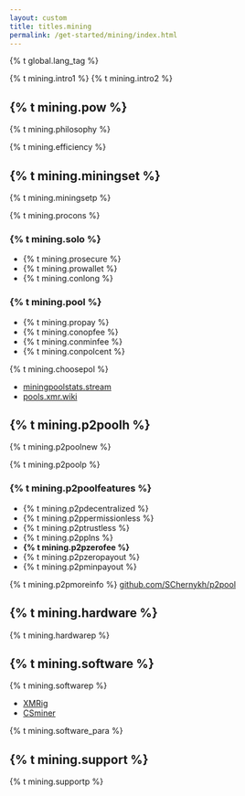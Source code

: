 ```yaml
---
layout: custom
title: titles.mining
permalink: /get-started/mining/index.html
---
```

{% t global.lang_tag %}
<div class="mining">
    <div class="center-xs container description">
        <p>{% t mining.intro1 %} {% t mining.intro2 %}</p>
    </div>
    <section class="container">
        <div class="row">
            <div class="full col-lg-12 col-md-12 col-sm-12 col-xs-12">
                <div class="info-block text-adapt">
                    <h2>{% t mining.pow %}</h2>
                        <p>{% t mining.philosophy %}</p>
                        <p>{% t mining.efficiency %}</p>
                    <h2>{% t mining.miningset %}</h2>
                        <p>{% t mining.miningsetp %}</p>
                        <p>{% t mining.procons %}</p>
                        <div class="comp">
                            <div>
                                <div class="center-xs">
                                    <h3>{% t mining.solo %}</h3>
                                </div>
                                <ul class="comparison">
                                    <li class="pro">{% t mining.prosecure %}</li>
                                    <li class="pro">{% t mining.prowallet %}</li>
                                    <li class="cons">{% t mining.conlong %}</li>
                                </ul>
                            </div>
                            <div>
                                <div class="center-xs">
                                    <h3>{% t mining.pool %}</h3>
                                </div>
                                <ul class="comparison">
                                    <li class="pro">{% t mining.propay %}</li>
                                    <li class="cons">{% t mining.conopfee %}</li>
                                    <li class="cons">{% t mining.conminfee %}</li>
                                    <li class="cons">{% t mining.conpolcent %}</li>
                                </ul>
                            </div>
                        </div>
                        <p>{% t mining.choosepol %}
                        <ul>
                            <li><a href="https://miningpoolstats.stream/monero">miningpoolstats.stream</a></li>
                            <li><a href="https://pools.xmr.wiki">pools.xmr.wiki</a></li>
                        </ul>
                        </p>
                </div>
            </div>
        </div>
        <div class="row">
            <div class="full col-lg-12 col-md-12 col-sm-12 col-xs-12">
                <div class="info-block text-adapt">
                    <h2>{% t mining.p2poolh %}</h2>
                        <p>{% t mining.p2poolnew %}</a></p>
                        <p>{% t mining.p2poolp %}</p>
                        <h3>{% t mining.p2poolfeatures %}</h3>
                            <ul class="logo">
                                <li>{% t mining.p2pdecentralized %}</li>
                                <li>{% t mining.p2ppermissionless %}</li>
                                <li>{% t mining.p2ptrustless %}</li>
                                <li>{% t mining.p2pplns %}</li>
                                <li><b>{% t mining.p2pzerofee %}</b></li>
                                <li>{% t mining.p2pzeropayout %}</li>
                                <li>{% t mining.p2pminpayout %}</li>
                            </ul>
                            <p>{% t mining.p2pmoreinfo %} <a href="https://github.com/SChernykh/p2pool">github.com/SChernykh/p2pool</a></p>
                </div>
            </div>
        </div>
        <div class="row">
            <div class="full col-lg-12 col-md-12 col-sm-12 col-xs-12">
                <div class="info-block text-adapt">
                    <h2>{% t mining.hardware %}</h2>
                        <p>{% t mining.hardwarep %}</p>
                    <h2>{% t mining.software %}</h2>
                        <p>{% t mining.softwarep %}
                        <ul>
                            <li><a href="https://github.com/xmrig/xmrig">XMRig</a></li>
                            <li><a href="https://cryptonote.social/tools/csminer">CSminer</a></li>
                        </ul>
                        {% t mining.software_para %}
                        </p>
                </div>
            </div>
        </div>
        <div class="row">
            <div class="full col-lg-12 col-md-12 col-sm-12 col-xs-12">
                <div class="info-block text-adapt">
                    <h2>{% t mining.support %}</h2>
                        <p>{% t mining.supportp %}</p>
                </div>
            </div>
        </div>
    </section>
</div>
